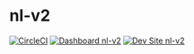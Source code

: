 # nl-v2

[![CircleCI](https://circleci.com/gh/josh-feinstein/nl-v2.svg?style=shield)](https://circleci.com/gh/josh-feinstein/nl-v2)
[![Dashboard nl-v2](https://img.shields.io/badge/dashboard-nl_v2-yellow.svg)](https://dashboard.pantheon.io/sites/6c7e8e57-272f-4318-8426-6660b72b1b51#dev/code)
[![Dev Site nl-v2](https://img.shields.io/badge/site-nl_v2-blue.svg)](http://dev-nl-v2.pantheonsite.io/)